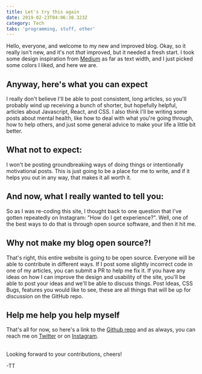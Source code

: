 ```yaml
---
title: Let's try this again
date: 2019-02-23T04:06:38.323Z
category: Tech
tabs: 'programming, stuff, other'
---
```

Hello, everyone, and welcome to my new and improved blog. Okay, so it really isn't new, and it's not _that_ improved, but it needed a fresh start. I took some design inspiration from [Medium](https://medium.com) as far as text width, and I just picked some colors I liked, and here we are.

## Anyway, here's what you can expect

I really don't believe I'll be able to post consistent, long articles, so you'll probably wind up receiving a bunch of shorter, but hopefully helpful, articles about Javascript, React, and CSS. I also think I'll be writing some posts about mental health, like how to deal with what you're going through, how to help others, and just some general advice to make your life a little bit better.

## What not to expect:

I won't be posting groundbreaking ways of doing things or intentionally motivational posts. This is just going to be a place for me to write, and if it helps you out in any way, that makes it all worth it.

## And now, what I really wanted to tell you:

So as I was re-coding this site, I thought back to one question that I've gotten repeatedly on Instagram: "How do I get experience?". Well, one of the best ways to do that is through open source software, and then it hit me.

## Why not make my blog open source?!

That's right, this entire website is going to be open source. Everyone will be able to contribute in different ways. If I post some slightly incorrect code in one of my articles, you can submit a PR to help me fix it. If you have any ideas on how I can improve the design and usability of the site, you'll be able to post your ideas and we'll be able to discuss things. Post Ideas, CSS Bugs, features you would like to see, these are all things that will be up for discussion on the GitHub repo.

## Help me help you help myself

That's all for now, so here's a link to the [Github repo](https://github.com/tallestthomas/tomrasmussen) and as always, you can reach me on [Twitter](https://twitter.com/tallestthomas) or on
[Instagram](https://instagram.com/tallestthomas).<br /><br/>

Looking forward to your contributions, cheers!

-TT
